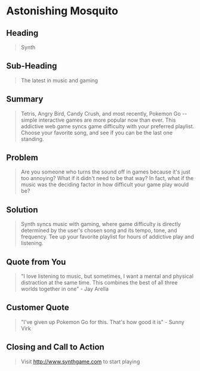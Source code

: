 # Astonishing Mosquito #

<!--
> This material was originally posted [here](http://www.quora.com/What-is-Amazons-approach-to-product-development-and-product-management). It is reproduced here for posterities sake.

There is an approach called "working backwards" that is widely used at Amazon. They work backwards from the customer, rather than starting with an idea for a product and trying to bolt customers onto it. While working backwards can be applied to any specific product decision, using this approach is especially important when developing new products or features.

For new initiatives a product manager typically starts by writing an internal press release announcing the finished product. The target audience for the press release is the new/updated product's customers, which can be retail customers or internal users of a tool or technology. Internal press releases are centered around the customer problem, how current solutions (internal or external) fail, and how the new product will blow away existing solutions.

If the benefits listed don't sound very interesting or exciting to customers, then perhaps they're not (and shouldn't be built). Instead, the product manager should keep iterating on the press release until they've come up with benefits that actually sound like benefits. Iterating on a press release is a lot less expensive than iterating on the product itself (and quicker!).

If the press release is more than a page and a half, it is probably too long. Keep it simple. 3-4 sentences for most paragraphs. Cut out the fat. Don't make it into a spec. You can accompany the press release with a FAQ that answers all of the other business or execution questions so the press release can stay focused on what the customer gets. My rule of thumb is that if the press release is hard to write, then the product is probably going to suck. Keep working at it until the outline for each paragraph flows.

Oh, and I also like to write press-releases in what I call "Oprah-speak" for mainstream consumer products. Imagine you're sitting on Oprah's couch and have just explained the product to her, and then you listen as she explains it to her audience. That's "Oprah-speak", not "Geek-speak".

Once the project moves into development, the press release can be used as a touchstone; a guiding light. The product team can ask themselves, "Are we building what is in the press release?" If they find they're spending time building things that aren't in the press release (overbuilding), they need to ask themselves why. This keeps product development focused on achieving the customer benefits and not building extraneous stuff that takes longer to build, takes resources to maintain, and doesn't provide real customer benefit (at least not enough to warrant inclusion in the press release).
 -->

## Heading ##
  > Synth

## Sub-Heading ##
  > The latest in music and gaming

## Summary ##
  > Tetris, Angry Bird, Candy Crush, and most recently, Pokemon Go -- simple interactive games are more popular now than ever. This addictive web game syncs game difficulty with your preferred playlist. Choose your favorite song, and see if you can be the last one standing.

## Problem ##
  > Are you someone who turns the sound off in games because it's just too annoying? What if it didn't need to be that way? In fact, what if the music was the deciding factor in how difficult your game play would be?

## Solution ##
  > Synth syncs music with gaming, where game difficulty is directly determined by the user's chosen song and its tempo, tone, and frequency. Tee up your favorite playlist for hours of addictive play and listening.

## Quote from You ##
  > "I love listening to music, but sometimes, I want a mental and physical distraction at the same time. This combines the best of all three worlds together in one" - Jay Arella

## Customer Quote ##
  > "I've given up Pokemon Go for this. That's how good it is" - Sunny Virk

## Closing and Call to Action ##
  > Visit http://www.synthgame.com to start playing
